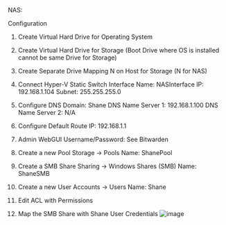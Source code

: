 NAS:

Configuration
1. Create Virtual Hard Drive for Operating System

2. Create Virtual Hard Drive for Storage
(Boot Drive where OS is installed cannot be same Drive for Storage)

3. Create Separate Drive Mapping N on Host for Storage (N for NAS)

4. Connect Hyper-V Static Switch
Interface Name: NASInterface
IP: 192.168.1.104
Subnet: 255.255.255.0

5. Configure DNS
Domain: Shane
DNS Name Server 1: 192.168.1.100
DNS Name Server 2: N/A

6. Configure Default Route
IP: 192.168.1.1

7. Admin WebGUI Username/Password: See Bitwarden

8. Create a new Pool
Storage -> Pools
Name: ShanePool

9. Create a SMB Share
Sharing -> Windows Shares (SMB)
Name: ShaneSMB

10. Create a new User
Accounts -> Users
Name: Shane

11. Edit ACL with Permissions

12. Map the SMB Share with Shane User Credentials
![image](https://github.com/shanebagel/Homelab-Configuration/assets/99091402/5e2c98c2-74be-4b5e-b61f-110a85257e10)
